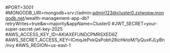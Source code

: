 #PORT=3001
#MONGODB_URI=mongodb+srv://admin:admin123@cluster0.zxlwopw.mongodb.net/wealth-management-app-db?retryWrites=true&w=majority&appName=Cluster0
#JWT_SECRET=your-super-secret-jwt-key-2025
#AWS_ACCESS_KEY_ID=AKIAXEFUNDCPMRSXED6Z
#AWS_SECRET_ACCESS_KEY=ICmqJePxkQsPobh28icHktoM/1yQuxKJLyBn/nvy
#AWS_REGION=us-east-1
